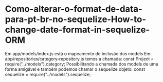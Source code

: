 # Como-alterar-o-format-de-data-para-pt-br-no-sequelize-How-to-change-date-format-in-sequelize-ORM
Em app/models/index.js está o mapeamento de inclusão dos models
Em app/repositories/category-repository.js temos a chamada:
const Project = require("../models").category;
Possibilitando a chamada dos models de uma forma amigável e também podemos chamar o sequelize objeto:
const sequelize = require("../models").sequelize;
